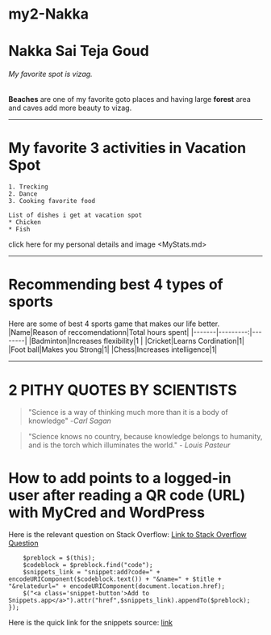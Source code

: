 # my2-Nakka
# Nakka Sai Teja Goud
###### My favorite spot is vizag.
**Beaches** are one of my favorite goto places and having large **forest** area and caves add more beauty to vizag.

****
# My favorite 3 activities in Vacation Spot
    1. Trecking
    2. Dance
    3. Cooking favorite food
    
    List of dishes i get at vacation spot
    * Chicken
    * Fish

click here for my personal details and image <MyStats.md>
***

# Recommending best 4 types of sports 
Here are some of best 4 sports game that makes our life better.
|Name|Reason of reccomendationn|Total hours spent|
|-------|---------:|--------|
|Badminton|Increases flexibility|1 |
|Cricket|Learns Cordination|1|
|Foot ball|Makes you Strong|1|
|Chess|Increases intelligence|1|

***
# 2 PITHY QUOTES BY SCIENTISTS
> "Science is a way of thinking much more than it is a body of knowledge" -*Carl Sagan*

> "Science knows no country, because knowledge belongs to humanity, and is the torch which illuminates the world." - *Louis Pasteur*
# How to add points to a logged-in user after reading a QR code (URL) with MyCred and WordPress
Here is the relevant question on Stack Overflow: [Link to Stack Overflow Question](https://stackoverflow.com/questions/77021074/how-to-add-points-to-a-logged-in-user-after-reading-a-qr-code-url-with-mycred)
``` $("pre").each(function() {
    $preblock = $(this);
    $codeblock = $preblock.find("code");
    $snippets_link = "snippet:add?code=" + encodeURIComponent($codeblock.text()) + "&name=" + $title + "&relatedurl=" + encodeURIComponent(document.location.href);
    $("<a class='snippet-button'>Add to Snippets.app</a>").attr("href",$snippets_link).appendTo($preblock);         
}); 
```


Here is the quick link for the snippets source:  [link](https://css-tricks.com/new-snippet-buttons/)